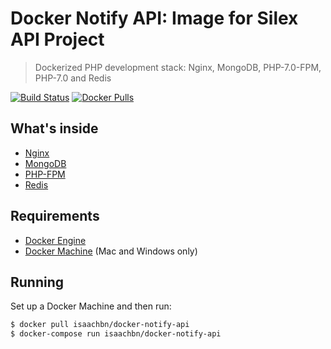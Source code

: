 # Docker Notify API: Image for Silex API Project

> Dockerized PHP development stack: Nginx, MongoDB, PHP-7.0-FPM, PHP-7.0 and Redis

[![Build Status](https://travis-ci.org/isaachbn/docker-notify-api.svg)](https://travis-ci.org/isaachbn/docker-notify-api)
[![Docker Pulls](https://img.shields.io/docker/pulls/isaachbn/docker-notify-api.svg?maxAge=2592000)](https://hub.docker.com/r/isaachbn/docker-notify-api)

## What's inside

* [Nginx](http://nginx.org/)
* [MongoDB](http://www.mongodb.org/)
* [PHP-FPM](http://php-fpm.org/)
* [Redis](http://redis.io/)

## Requirements

* [Docker Engine](https://docs.docker.com/installation/)
* [Docker Machine](https://docs.docker.com/machine/) (Mac and Windows only)

## Running

Set up a Docker Machine and then run:

```sh
$ docker pull isaachbn/docker-notify-api
$ docker-compose run isaachbn/docker-notify-api
```
